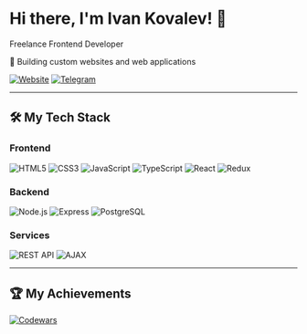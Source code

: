 # Hi there, I'm Ivan Kovalev! 👋

Freelance Frontend Developer  

🚀 Building custom websites and web applications  

[![Website](https://img.shields.io/badge/-My_Website-000000?style=flat&logo=google-chrome&logoColor=white)](https://kovalev-site.ru)
[![Telegram](https://img.shields.io/badge/-Discuss_Project-26A5E4?style=flat&logo=telegram&logoColor=white)](https://t.me/x_kovalev)

---

## 🛠 My Tech Stack

### Frontend
![HTML5](https://img.shields.io/badge/-HTML5-E34F26?style=for-the-badge&logo=html5&logoColor=white)
![CSS3](https://img.shields.io/badge/-CSS3-1572B6?style=for-the-badge&logo=css3&logoColor=white)
![JavaScript](https://img.shields.io/badge/-JavaScript-F7DF1E?style=for-the-badge&logo=javascript&logoColor=black)
![TypeScript](https://img.shields.io/badge/-TypeScript-007ACC?style=for-the-badge&logo=typescript&logoColor=white)
![React](https://img.shields.io/badge/-React-61DAFB?style=for-the-badge&logo=react&logoColor=black)
![Redux](https://img.shields.io/badge/-Redux-764ABC?style=for-the-badge&logo=redux&logoColor=white)

### Backend
![Node.js](https://img.shields.io/badge/-Node.js-339933?style=for-the-badge&logo=node.js&logoColor=white)
![Express](https://img.shields.io/badge/-Express-000000?style=for-the-badge&logo=express&logoColor=white)
![PostgreSQL](https://img.shields.io/badge/-PostgreSQL-4169E1?style=for-the-badge&logo=postgresql&logoColor=white)

### Services
![REST API](https://img.shields.io/badge/-REST_API-FF6F61?style=for-the-badge&logo=api&logoColor=white)
![AJAX](https://img.shields.io/badge/-AJAX-5A29E4?style=for-the-badge&logo=ajax&logoColor=white)

---

## 🏆 My Achievements
[![Codewars](https://www.codewars.com/users/ivkovalevv/badges/large)](https://www.codewars.com/users/ivkovalevv)
